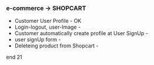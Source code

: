 ### e-commerce -> SHOPCART

* Customer User Profile - OK
* Login-logout, user-Image - 
* Customer automatically create profile at User SignUp - 
* user signUp form -
* Deleteing product from Shopcart - 

end 21